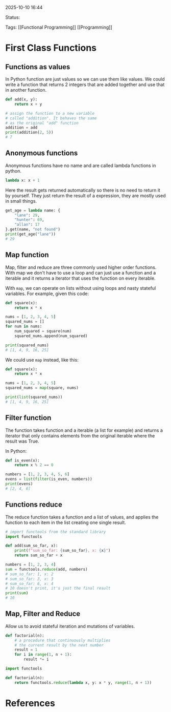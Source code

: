 

2025-10-10 16:44

Status:

Tags: [[Functional Programming]] [[Programming]]


# First Class Functions


## Functions as values

In Python function are just values so we can use them like values. We could write a function that returns 2 integers that are added together and use that in another function.

```py
def add(x, y):
    return x + y

# assign the function to a new variable
# called "addition". It behaves the same
# as the original "add" function
addition = add
print(addition(2, 5))
# 7
```


## Anonymous functions

Anonymous functions have no name and are called lambda functions in python.

```py
lambda x: x + 1
```
Here the result gets returned automatically so there is no need to return it by yourself.
They just return the result of a expression, they are mostly used in small things.

```py
get_age = lambda name: {
    "lane": 29,
    "hunter": 69,
    "allan": 17
}.get(name, "not found")
print(get_age("lane"))
# 29
```




## Map function

Map, filter and reduce are three commonly used higher order functions. With map we don't have to use a loop and can just use a function and a iterable and it returns a iterator that uses the function on every iterable. 

With `map`, we can operate on lists without using loops and nasty stateful variables. For example, given this code:

```py
def square(x):
    return x * x

nums = [1, 2, 3, 4, 5]
squared_nums = []
for num in nums:
    num_squared = square(num)
    squared_nums.append(num_squared)

print(squared_nums)
# [1, 4, 9, 16, 25]
```

We could use `map` instead, like this:

```py
def square(x):
    return x * x

nums = [1, 2, 3, 4, 5]
squared_nums = map(square, nums)

print(list(squared_nums))
# [1, 4, 9, 16, 25]
```



## Filter function

The function takes function and  a iterable (a list for example) and returns a iterator that only contains elements from the original iterable where the result was True.

In Python:

```py
def is_even(x):
    return x % 2 == 0

numbers = [1, 2, 3, 4, 5, 6]
evens = list(filter(is_even, numbers))
print(evens)
# [2, 4, 6]
```



## Functions reduce

The reduce function takes a function and a list of values, and applies the function to each item in the list creating one single result.


```py
# import functools from the standard library
import functools

def add(sum_so_far, x):
    print(f"sum_so_far: {sum_so_far}, x: {x}")
    return sum_so_far + x

numbers = [1, 2, 3, 4]
sum = functools.reduce(add, numbers)
# sum_so_far: 1, x: 2
# sum_so_far: 3, x: 3
# sum_so_far: 6, x: 4
# 10 doesn't print, it's just the final result
print(sum)
# 10
```



## Map, Filter and Reduce


Allow us to avoid stateful iteration and mutations of variables.



```py
def factorial(n):
    # a procedure that continuously multiplies
    # the current result by the next number
    result = 1
    for i in range(1, n + 1):
        result *= i
```

```py
import functools

def factorial(n):
    return functools.reduce(lambda x, y: x * y, range(1, n + 1))
```





# References
